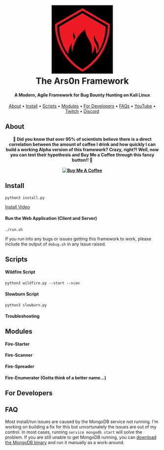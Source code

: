 <h1 align="center">
  <a href="https://www.linkedin.com/in/%E2%84%8C%F0%9D%94%9E%F0%9D%94%AF%F0%9D%94%AF%F0%9D%94%A6%F0%9D%94%B0%F0%9D%94%AC%F0%9D%94%AB-%E2%84%9C%F0%9D%94%A6%F0%9D%94%A0%F0%9D%94%A5%F0%9D%94%9E%F0%9D%94%AF%F0%9D%94%A1%F0%9D%94%B0%F0%9D%94%AC%F0%9D%94%AB-%F0%9D%96%A2%F0%9D%96%A8%F0%9D%96%B2%F0%9D%96%B2%F0%9D%96%AF-%F0%9D%96%AE%F0%9D%96%B2%F0%9D%96%B6%F0%9D%96%A4-%F0%9D%96%AC%F0%9D%96%B2%F0%9D%96%BC-7a55bb158/"><img src="static/rs0n-logo.png" width="200px" alt="Arson Logo"></a>
  <br>
  The Ars0n Framework
  <br>
</h1>

<h4 align="center">A Modern, Agile Framework for Bug Bounty Hunting on Kali Linux</h4>
      
<p align="center">
  <a href="#hows">About</a> •
  <a href="#install">Install</a> •
  <a href="#scripts">Scripts</a> •
  <a href="#modules">Modules</a> •
  <a href="#for-developers">For Developers</a> •
  <a href="#faq">FAQs</a> •
  <a href="https://www.youtube.com/@rs0n_live">YouTube</a> •
  <a href="https://www.twitch.tv/rs0n_live">Twitch</a> •
  <a href="#coming-soon">Discord</a>
</p>

## About

<h4 align="center">
🤠 Did you know that over 95% of scientists believe there is a direct correlation between the amount of coffee I drink and how quickly I can build a working Alpha version of this framework?  Crazy, right?!  Well, now you can test their hypothesis and Buy Me a Coffee through this fancy button!!  🤯
<br>
<br>
<a href="https://www.buymeacoffee.com/rs0n.evolv3" target="_blank"><img src="https://cdn.buymeacoffee.com/buttons/default-orange.png" alt="Buy Me A Coffee" height="41" width="174"></a>
</h4>

## Install

`python3 install.py`

[Install Video](https://www.youtube.com/watch?v=cF4xtVS7Rnc)

#### Run the Web Application (Client and Server)

`./run.sh`

If you run into any bugs or issues getting this framework to work, please include the output of `debug.sh` in any Issue raised.

## Scripts

#### Wildfire Script

`python3 wildfire.py --start --scan`

#### Slowburn Script

`python3 slowburn.py`

#### Troubleshooting

## Modules

#### Fire-Starter

#### Fire-Scanner

#### Fire-Spreader

#### Fire-Enumerator (Gotta think of a better name...)

## For Developers

## FAQ

Most install/run issues are caused by the MongoDB service not running.  I'm working on building a fix for this but unvortunately the issues are out of my control.  In most cases, running `service mongodb start` will solve the problem.  If you are still unable to get MongoDB running, you can [download the MongoDB binary](https://www.mongodb.com/try/download/community) and run it manually as a work-around.
